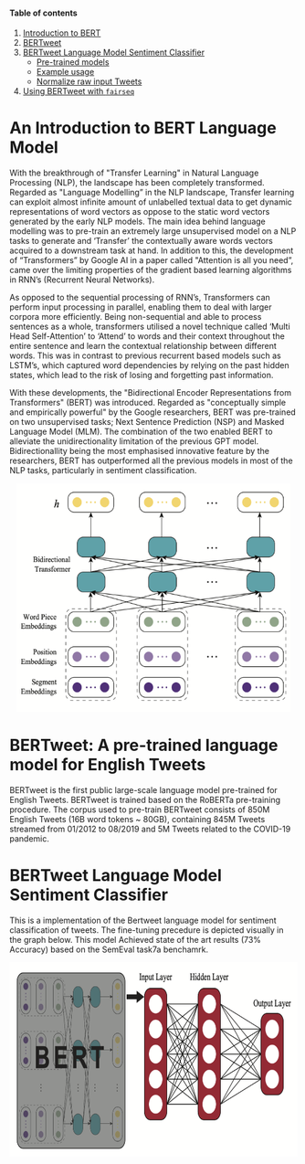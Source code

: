 

#### Table of contents
1. [Introduction to BERT](#introduction)
2. [BERTweet](#Bertweet)
3. [BERTweet Language Model Sentiment Classifier](#Classifier)
    - [Pre-trained models](#models2)
    - [Example usage](#usage2)
    - [Normalize raw input Tweets](#preprocess)
4. [Using BERTweet with `fairseq`](#fairseq)


# <a name="introduction"></a> An Introduction to BERT Language Model


With the breakthrough of "Transfer Learning" in Natural Language Processing (NLP), the landscape has been completely transformed. Regarded as "Language Modelling” in the NLP landscape, Transfer learning can exploit almost infinite amount of unlabelled textual data to get dynamic representations of word vectors as oppose to the static word vectors generated by the early NLP models. The main idea behind language modelling was to pre-train an extremely large unsupervised model on a NLP tasks to generate and ‘Transfer’ the contextually aware words vectors acquired to a downstream task at hand. In addition to this, the development of “Transformers” by Google AI in a paper called "Attention is all you need”, came over the limiting properties of the gradient based learning algorithms in RNN’s (Recurrent Neural Networks). 


As opposed to the sequential processing of RNN’s, Transformers can perform input processing in parallel, enabling them to deal with larger corpora more efficiently. Being non-sequential and able to process sentences as a whole, transformers utilised a novel technique called ‘Multi Head Self-Attention’ to ‘Attend’ to words and their context throughout the entire sentence and learn the contextual relationship between different words. This was in contrast to previous recurrent based models such as LSTM’s, which captured word dependencies by relying on the past hidden states, which lead to the risk of losing and forgetting past information. 

With these developments, the "Bidirectional Encoder Representations from Transformers" (BERT) was introduced. Regarded as "conceptually simple and empirically powerful" by the Google researchers, BERT was pre-trained on two unsupervised tasks; Next Sentence Prediction (NSP) and Masked Language Model (MLM). The combination of the two enabled BERT to alleviate the unidirectionality limitation of the previous GPT model. Bidirectionallity being the most emphasised innovative feature by the researchers, BERT has outperformed all the previous models in most of the NLP tasks, particularly in sentiment classification. 

<p align="center">
<img src="/Figures/Figure4.png" width="480" height="400">
</p>

# <a name="Bertweet"></a> BERTweet: A pre-trained language model for English Tweets 



BERTweet is the first public large-scale language model pre-trained for English Tweets. BERTweet is trained based on the RoBERTa pre-training procedure. The corpus used to pre-train BERTweet consists of 850M English Tweets (16B word tokens ~ 80GB), containing 845M Tweets streamed from 01/2012 to 08/2019 and 5M Tweets related to the COVID-19 pandemic.

# <a name="Classifier"></a> BERTweet Language Model Sentiment Classifier


This is a implementation of the Bertweet language model for sentiment classification of tweets. 
  The fine-tuning precedure is depicted visually in the graph below. 
  This model Achieved state of the art results (73% Accuracy) based on the SemEval task7a benchamrk. 

<p align="center">
<img src="/Figures/Figurex.png" width="590" height="340">
</p>


